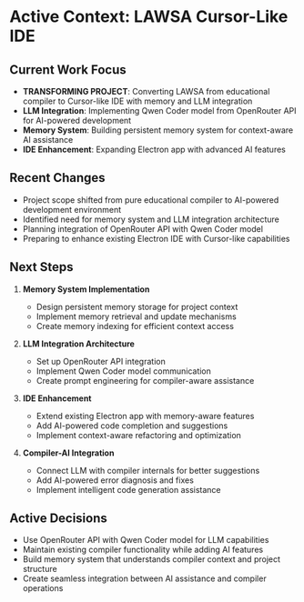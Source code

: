 # Active Context: LAWSA Cursor-Like IDE

## Current Work Focus
- **TRANSFORMING PROJECT**: Converting LAWSA from educational compiler to Cursor-like IDE with memory and LLM integration
- **LLM Integration**: Implementing Qwen Coder model from OpenRouter API for AI-powered development
- **Memory System**: Building persistent memory system for context-aware AI assistance
- **IDE Enhancement**: Expanding Electron app with advanced AI features

## Recent Changes
- Project scope shifted from pure educational compiler to AI-powered development environment
- Identified need for memory system and LLM integration architecture
- Planning integration of OpenRouter API with Qwen Coder model
- Preparing to enhance existing Electron IDE with Cursor-like capabilities

## Next Steps
1. **Memory System Implementation**
   - Design persistent memory storage for project context
   - Implement memory retrieval and update mechanisms
   - Create memory indexing for efficient context access

2. **LLM Integration Architecture**
   - Set up OpenRouter API integration
   - Implement Qwen Coder model communication
   - Create prompt engineering for compiler-aware assistance

3. **IDE Enhancement**
   - Extend existing Electron app with memory-aware features
   - Add AI-powered code completion and suggestions
   - Implement context-aware refactoring and optimization

4. **Compiler-AI Integration**
   - Connect LLM with compiler internals for better suggestions
   - Add AI-powered error diagnosis and fixes
   - Implement intelligent code generation assistance

## Active Decisions
- Use OpenRouter API with Qwen Coder model for LLM capabilities
- Maintain existing compiler functionality while adding AI features
- Build memory system that understands compiler context and project structure
- Create seamless integration between AI assistance and compiler operations 